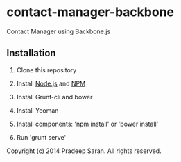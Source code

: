 contact-manager-backbone
========================

Contact Manager using Backbone.js


## Installation

1. Clone this repository

2. Install [Node.js](http://nodejs.org/) and [NPM](http://npmjs.org/)

3. Install Grunt-cli and bower

4. Install Yeoman

5. Install components: 'npm install' or 'bower install'

6. Run 'grunt serve'



Copyright (c) 2014 Pradeep Saran. All rights reserved.
